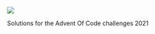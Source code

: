 ![](https://img.shields.io/badge/stars%20⭐-26-yellow)


Solutions for the Advent Of Code challenges 2021
